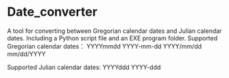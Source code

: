 # Date_converter
A tool for converting between Gregorian calendar dates and Julian calendar dates. Including  a Python script file and an EXE program folder. 
Supported Gregorian calendar dates：  YYYYmmdd    YYYY-mm-dd    YYYY/mm/dd    mm/dd/YYYY

Supported Julian calendar dates:  YYYYddd    YYYY-ddd
